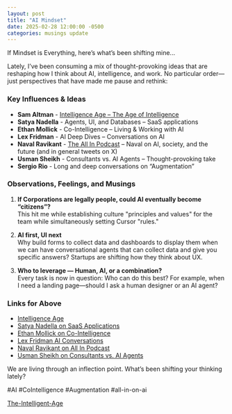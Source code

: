 ```yaml
---
layout: post
title: "AI Mindset"
date: 2025-02-28 12:00:00 -0500
categories: musings update
---
```

If Mindset is Everything, here’s what’s been shifting mine...

Lately, I’ve been consuming a mix of thought-provoking ideas that are reshaping how I think about AI, intelligence, and work. No particular order—just perspectives that have made me pause and rethink:

### Key Influences & Ideas
- **Sam Altman** - [Intelligence Age – The Age of Intelligence](https://ia.samaltman.com/)
- **Satya Nadella** - Agents, UI, and Databases – SaaS applications
- **Ethan Mollick** - Co-Intelligence – Living & Working with AI
- **Lex Fridman** - AI Deep Dives – Conversations on AI
- **Naval Ravikant** - [The All In Podcast](https://lnkd.in/eVX_hUYS) – Naval on AI, society, and the future (and in general tweets on X)
- **Usman Sheikh** - Consultants vs. AI Agents – Thought-provoking take
- **Sergio Rio** - Long and deep conversations on “Augmentation”

### Observations, Feelings, and Musings
1. **If Corporations are legally people, could AI eventually become “citizens”?**  
    This hit me while establishing culture "principles and values" for the team while simultaneously setting Cursor "rules."

2. **AI first, UI next**  
    Why build forms to collect data and dashboards to display them when we can have conversational agents that can collect data and give you specific answers? Startups are shifting how they think about UX.

3. **Who to leverage — Human, AI, or a combination?**  
    Every task is now in question: Who can do this best? For example, when I need a landing page—should I ask a human designer or an AI agent?

### Links for Above
- [Intelligence Age](https://ia.samaltman.com/)
- [Satya Nadella on SaaS Applications](https://lnkd.in/eNSDU-WS)
- [Ethan Mollick on Co-Intelligence](https://lnkd.in/eecgcGnf)
- [Lex Fridman AI Conversations](https://lnkd.in/emYfnRHU)
- [Naval Ravikant on All In Podcast](https://lnkd.in/eVX_hUYS)
- [Usman Sheikh on Consultants vs. AI Agents](https://lnkd.in/eESpfvj3)

We are living through an inflection point. What’s been shifting your thinking lately?

#AI #CoIntelligence #Augmentation #all-in-on-ai

[The-Intelligent-Age](https://www.linkedin.com/redir/redirect?url=https%3A%2F%2Fia%2Esamaltman%2Ecom%2F&urlhash=hESn&trk=public_post_feed-article-content)